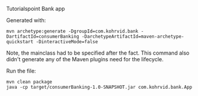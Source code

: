 Tutorialspoint Bank app

Generated with:

    mvn archetype:generate -DgroupId=com.kohrvid.bank -DartifactId=consumerBanking -DarchetypeArtifactId=maven-archetype-quickstart -DinteractiveMode=false

Note, the mainclass had to be specified after the fact. This command also didn't generate any of the Maven plugins need for the lifecycle.

Run the file:

    mvn clean package
    java -cp target/consumerBanking-1.0-SNAPSHOT.jar com.kohrvid.bank.App
